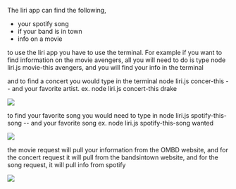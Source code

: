 The liri app can find the following,
- your spotify song
- if your band is in town
- info on a movie

to use the liri app you have to use the terminal.
For example if you want to find information on the movie avengers,
all you will need to do is type node liri.js movie-this avengers,
and you will find your info in the terminal

and to find a concert you would type in the terminal
node liri.js concer-this -- and your favorite artist.
ex.
node liri.js concert-this drake

![](images/images/concert.png)

to find your favorite song you would need to type in 
node liri.js spotify-this-song -- and your favorite song
ex. 
node liri.js spotify-this-song wanted

![](images/images/spotify.png)

the movie request will pull your information from the OMBD website,
and for the concert request it will pull from the bandsintown website,
and for the song request, it will pull info from spotify

![](images/images/movie.png)